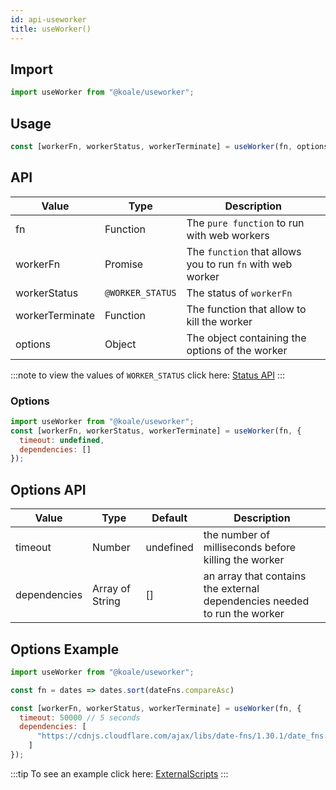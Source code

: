 ```yaml
---
id: api-useworker
title: useWorker()
---
```


## Import

```javascript
import useWorker from "@koale/useworker";
```

## Usage

```javascript
const [workerFn, workerStatus, workerTerminate] = useWorker(fn, options);
```

## API

| Value           | Type             | Description                                                |
| --------------- | ---------------- | ---------------------------------------------------------- |
| fn              | Function         | The `pure function` to run with web workers                |
| workerFn        | Promise          | The `function` that allows you to run `fn` with web worker |
| workerStatus    | `@WORKER_STATUS` | The status of `workerFn`                                   |
| workerTerminate | Function         | The function that allow to kill the worker                 |
| options         | Object           | The object containing the options of the worker            |

:::note
to view the values of `WORKER_STATUS` click here: [Status API](./workerstatus.md)
:::

### Options

```javascript
import useWorker from "@koale/useworker";
const [workerFn, workerStatus, workerTerminate] = useWorker(fn, {
  timeout: undefined,
  dependencies: []
});
```

## Options API

| Value        | Type            | Default   | Description                                                               |
| ------------ | --------------- | --------- | ------------------------------------------------------------------------- |
| timeout      | Number          | undefined | the number of milliseconds before killing the worker                      |
| dependencies | Array of String | []        | an array that contains the external dependencies needed to run the worker |

## Options Example

```javascript
import useWorker from "@koale/useworker";

const fn = dates => dates.sort(dateFns.compareAsc)

const [workerFn, workerStatus, workerTerminate] = useWorker(fn, {
  timeout: 50000 // 5 seconds
  dependencies: [
      "https://cdnjs.cloudflare.com/ajax/libs/date-fns/1.30.1/date_fns.js" // dateFns
    ]
});
```

:::tip
To see an example click here: [ExternalScripts](https://github.com/alewin/useWorker/blob/develop/example/src/pages/ExternalScripts/index.js)
:::
